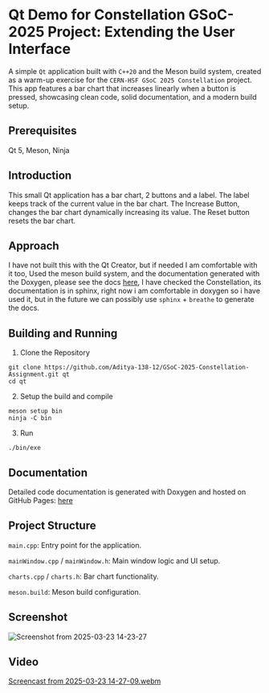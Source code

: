 # Qt Demo for Constellation GSoC-2025 Project: Extending the User Interface 
A simple `Qt` application built with `C++20` and the Meson build system, created as a warm-up exercise for the `CERN-HSF GSoC 2025 Constellation` project. This app features a bar chart that increases linearly when a button is pressed, showcasing clean code, solid documentation, and a modern build setup.

## Prerequisites ##
Qt 5, Meson, Ninja

## Introduction ##
This small Qt application has a bar chart, 2 buttons and a label.
The label keeps track of the current value in the bar chart.
The Increase Button, changes the bar chart dynamically increasing its value.
The Reset button resets the bar chart.

## Approach ##
I have not built this with the Qt Creator, but if needed I am comfortable with it too, Used the meson build system, and the documentation generated with the Doxygen, please see the docs [here](https://aditya-138-12.github.io/Constellation-Evaluation-Task/html/index.html), I have checked the Constellation, its documentation is in sphinx, right now i am comfortable in doxygen so i have used it, but in the future we can possibly use `sphinx` + `breathe` to generate the docs.

## Building and Running ##
1. Clone the Repository
```
git clone https://github.com/Aditya-138-12/GSoC-2025-Constellation-Assignment.git qt
cd qt
```
2. Setup the build and compile
```
meson setup bin
ninja -C bin
```
3. Run
```
./bin/exe
```

## Documentation ##
Detailed code documentation is generated with Doxygen and hosted on GitHub Pages: [here](https://aditya-138-12.github.io/Constellation-Evaluation-Task/html/index.html)

## Project Structure ##
`main.cpp`: Entry point for the application.

`mainWindow.cpp` / `mainWindow.h`: Main window logic and UI setup.

`charts.cpp` / `charts.h`: Bar chart functionality.

`meson.build`: Meson build configuration.

## Screenshot ##
![Screenshot from 2025-03-23 14-23-27](https://github.com/user-attachments/assets/6ea9ff81-1d5c-49d6-b80e-f46f046b11a7)

## Video ##
[Screencast from 2025-03-23 14-27-09.webm](https://github.com/user-attachments/assets/1a36fc8b-d7c7-4f44-a446-695b7d68dfea)

